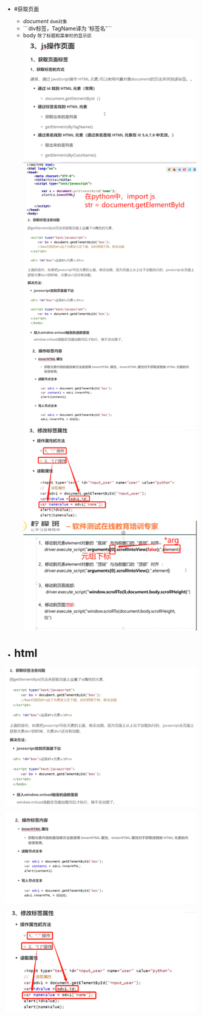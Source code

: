 



- #获取页面
    - *document*  ```dom对象```
    - <div></div>  ```div标签，TagName译为 ‘标签名’```
    - body  ```除了标题和菜单栏的显示区```
    ![img.png](img.png)
    ![img_1.png](img_1.png)
    ![img_2.png](img_2.png)
    ![img_3.png](img_3.png)
    ![img_4.png](img_4.png)
    ![img_5.png](img_5.png)
      
- # html

![img_2.png](img_2.png)

![img_3.png](img_3.png)

![img_4.png](img_4.png)


